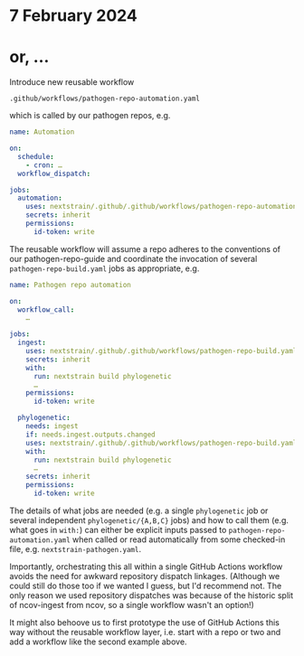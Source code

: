 # 7 February 2024
# or, …

Introduce new reusable workflow

    .github/workflows/pathogen-repo-automation.yaml

which is called by our pathogen repos, e.g.

```yaml
name: Automation

on:
  schedule:
    - cron: …
  workflow_dispatch:

jobs:
  automation:
    uses: nextstrain/.github/.github/workflows/pathogen-repo-automation.yaml@master
    secrets: inherit
    permissions:
      id-token: write
```

The reusable workflow will assume a repo adheres to the conventions of our
pathogen-repo-guide and coordinate the invocation of several
`pathogen-repo-build.yaml` jobs as appropriate, e.g.

```yaml
name: Pathogen repo automation

on:
  workflow_call:
    …

jobs:
  ingest:
    uses: nextstrain/.github/.github/workflows/pathogen-repo-build.yaml@…
    secrets: inherit
    with:
      run: nextstrain build phylogenetic
      …
    permissions:
      id-token: write

  phylogenetic:
    needs: ingest
    if: needs.ingest.outputs.changed
    uses: nextstrain/.github/.github/workflows/pathogen-repo-build.yaml@…
    with:
      run: nextstrain build phylogenetic
      …
    secrets: inherit
    permissions:
      id-token: write
```

The details of what jobs are needed (e.g. a single `phylogenetic` job or
several independent `phylogenetic/{A,B,C}` jobs) and how to call them (e.g.
what goes in `with:`) can either be explicit inputs passed to
`pathogen-repo-automation.yaml` when called or read automatically from some
checked-in file, e.g. `nextstrain-pathogen.yaml`.

Importantly, orchestrating this all within a single GitHub Actions workflow
avoids the need for awkward repository dispatch linkages.  (Although we could
still do those too if we wanted I guess, but I'd recommend not.  The only
reason we used repository dispatches was because of the historic split of
ncov-ingest from ncov, so a single workflow wasn't an option!)

It might also behoove us to first prototype the use of GitHub Actions this way
without the reusable workflow layer, i.e. start with a repo or two and add a
workflow like the second example above.
